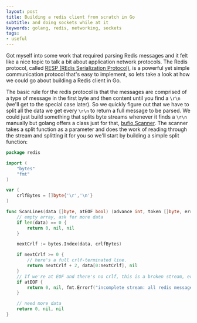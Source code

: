 ```yaml
---
layout: post
title: Building a redis client from scratch in Go
subtitle: and doing sockets while at it
keywords: golang, redis, networking, sockets
tags:
- useful
---
```


Got myself into some work that required parsing Redis messages and it felt like a nice topic to talk a bit about application
network protocols. The Redis protocol, called [RESP (REdis Serialization Protocol)](https://redis.io/topics/protocol), is a 
powerful yet simple communication protocol that's easy to implement, so lets take a look at how we could go about building
a Redis client in Go.

The basic rule for the redis protocol is that the messages are comprised of a type of message in the first byte and then
content until you find a `\r\n` (we'll get to the special case later). So we quickly figure out that we have to split all
the data we get every `\r\n` to return a full message to be parsed. We could just build something that splits byte streams
whenever it finds a `\r\n` manually but golang offers a class just for that, [bufio.Scanner](https://golang.org/pkg/bufio/#Scanner).
The scanner takes a split function as a parameter and does the work of reading through the stream and splitting it for you so 
we'll start by building a simple split function:

```go
package redis

import (
	"bytes"
	"fmt"
)

var (
	crlfBytes = []byte{'\r','\n'}
)

func ScanLines(data []byte, atEOF bool) (advance int, token []byte, err error) {
	// empty array, ask for more data
	if len(data) == 0 {
		return 0, nil, nil
	}

	nextCrlf := bytes.Index(data, crlfBytes)

	if nextCrlf >= 0 {
		// here's a full crlf-terminated line.
		return nextCrlf + 2, data[0:nextCrlf], nil
	}
	// If we're at EOF and there's no crlf, this is a broken stream, error it
	if atEOF {
		return 0, nil, fmt.Errorf("incomplete stream: all redis messages should end with a CRLF but this line did not have it and we're at EOF, this is a broken stream: [%v]", string(data))
	}

	// need more data
	return 0, nil, nil
}
```
